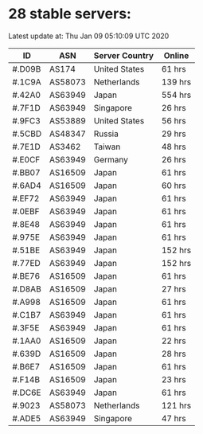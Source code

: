 # 28 stable servers:

Latest update at: Thu Jan 09 05:10:09 UTC 2020

| ID | ASN | Server Country | Online |
| -- | --- | -------------- | ------ |
| #.D09B | AS174 | United States | 61 hrs |
| #.1C9A | AS58073 | Netherlands | 139 hrs |
| #.42A0 | AS63949 | Japan | 554 hrs |
| #.7F1D | AS63949 | Singapore | 26 hrs |
| #.9FC3 | AS53889 | United States | 56 hrs |
| #.5CBD | AS48347 | Russia | 29 hrs |
| #.7E1D | AS3462 | Taiwan | 48 hrs |
| #.E0CF | AS63949 | Germany | 26 hrs |
| #.BB07 | AS16509 | Japan | 61 hrs |
| #.6AD4 | AS16509 | Japan | 60 hrs |
| #.EF72 | AS63949 | Japan | 61 hrs |
| #.0EBF | AS63949 | Japan | 61 hrs |
| #.8E48 | AS63949 | Japan | 61 hrs |
| #.975E | AS63949 | Japan | 61 hrs |
| #.51BE | AS63949 | Japan | 152 hrs |
| #.77ED | AS63949 | Japan | 152 hrs |
| #.BE76 | AS16509 | Japan | 61 hrs |
| #.D8AB | AS16509 | Japan | 27 hrs |
| #.A998 | AS16509 | Japan | 61 hrs |
| #.C1B7 | AS63949 | Japan | 61 hrs |
| #.3F5E | AS63949 | Japan | 61 hrs |
| #.1AA0 | AS16509 | Japan | 22 hrs |
| #.639D | AS16509 | Japan | 28 hrs |
| #.B6E7 | AS16509 | Japan | 61 hrs |
| #.F14B | AS16509 | Japan | 23 hrs |
| #.DC6E | AS63949 | Japan | 61 hrs |
| #.9023 | AS58073 | Netherlands | 121 hrs |
| #.ADE5 | AS63949 | Singapore | 47 hrs |

